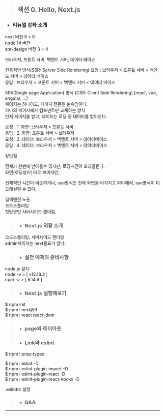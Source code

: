 > ## 섹션 0. Hello, Next.js  
- ### 리뉴얼 강좌 소개  
next 버전 8 > 9  
node 14 버전  
ant-design 버전 3 > 4  

브라우저, 
프론트 서버,
백엔드 서버, 
데이터 베이스

전통적인 방식(SSR: Server Side Rendering) 
요청 : 브라우저 > 프론트 서버 > 백엔드 서버 > 데이터 베이스  
응답 : 브라우저 < 프론트 서버 < 백엔드 서버 < 데이터 베이스  

SPA(Single page Application) 방식 (CSR: Client Side Rendering)  [react, vue, angular, ...]  
페이지는 하나이고, 페이지 전환은 눈속임이다.  
하나의 페이지에서 컴포넌트만 교체하는 방식  
먼저 페이지를 받고, 데이터는 로딩 중 데이터를 받아온다.  

요청 : 1. 화면: 브라우저 > 프론트 서버  
응답 : 2. 화면: 프론트 서버 > 브라우저  
요청 : 3. 데이터:  브라우저 > 백엔트 서버 > 데이터베이스  
응답 : 4. 데이터:  브라우저 < 백엔트 서버 < 데이터베이스  


장단점 ..

전체가 한번에 받아올수 있지만, 로딩시간이 오래걸린다.  
화면(로딩창)이 바로 보이지만, 

전체적인 시간이 비슷하거나,  spa방식은 전체 화면을 다가지고 와야해서, spa방식이 더 오래걸릴 수 있다.  

검색엔진 노출  
코드스플리팅  
첫방문만 서버사이드 렌더링, 

>- ### Next.js 역할 소개  
코드스플리팅, 서버사이드 렌더링  
admin페이지는 next필요가 없다.  

>- ### 실전 예제와 준비사항  
node.js 설치  
node -v  > [ v12.18.3 ]  
npm -v  > [ 6.14.6 ]
>- ### Next.js 실행해보기  

$ npm init  
$ npm i next@9  
$ npm i react react-dom
>- ### page와 레이아웃  

>- ### Link와 eslint  
$ npm i prop-types  
  
$ npm i eslint -D  
$ npm i eslint-plugin-import -D  
$ npm i eslint-plugin-react -D  
$ npm i eslint-plugin-react-hooks -D  
  
.eslintrc 설정  
>- ### Q&A  

----